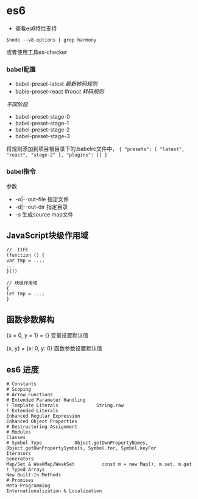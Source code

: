 es6
=============

- 查看es6特性支持

`$node --v8-options | grep harmony`

或者使用工具es-checker

### babel配置
- babel-preset-latest *最新转码规则*
- bable-preset-react #*react 转码规则*

*不同阶段*
- babel-preset-stage-0
- babel-preset-stage-1
- babel-preset-stage-2
- babel-preset-stage-3

将规则添加到项目根目录下的.babelrc文件中，
`
{
  "presets": [
    "latest",
    "react",
    "stage-2"
  ],
  "plugins": []
}
`

### babel指令
参数
- -o|--out-file 指定文件
- -d|--out-dir 指定目录
- -s 生成source map文件


## JavaScript块级作用域
```
//  IIFE
(function () {
var tmp = ...;
...
}())
```

```
// 块级作用域
{
let tmp = ...;
}
```

## 函数参数解构
{x = 0, y = 1} = {} 变量设置默认值

{x, y} = {x: 0, y: 0} 函数参数设置默认值


## es6 进度
```
# Constants
# Scoping
# Arrow Functions
# Extended Parameter Handling
! Template Literals              String.raw 
! Extended Literals
Enhanced Regular Expression
Enhanced Object Properties
# Destructuring Assignment
# Modules
Classes
# Symbol Type            Object.getOwnPropertyNames, Object.getOwnPropertySymbols, Symbol.for, Symbol.keyFor
Iterators
Generators
Map/Set & WeakMap/WeakSet          const m = new Map(); m.set, m.get
! Typed Arrays
New Built-In Methods
# Promises
Meta-Programming
Internationalization & Localization
```
